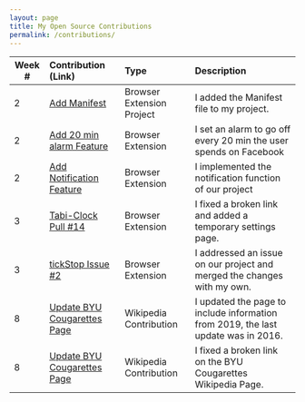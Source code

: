 ```yaml
---
layout: page
title: My Open Source Contributions
permalink: /contributions/
---
```


<!-- 
Type of the contribution should be "Wikipedia edit", "OpenStreet Map feature", "Documentation", "Course website", "Blog", 
"Browse Add-on", etc. 

The descriptioin should include a brief summary of what you did. 

Replace the first row with your contribution. 

--> 





| Week #       | Contribution (Link)  | Type  | Description | 
|---|:---|:---|:---| 
|  2   | [Add Manifest](https://github.com/nyu-ossd-s19/tickStop/commit/720d16902c379c7133641555e7a50fbd436b09ee)    | Browser Extension Project    |   I added the Manifest file to my project.    |
|  2   | [Add 20 min alarm Feature](https://github.com/nyu-ossd-s19/tickStop/commit/ffd546eb068f679e8730df9a0eb66a95c44cdcef)    | Browser Extension    |   I set an alarm to go off every 20 min the user spends on Facebook    |
|  2   | [Add Notification Feature](https://github.com/nyu-ossd-s19/tickStop/commit/f746690ea7d78a26b7f3691566caa9bff9f0cb1c)    | Browser Extension   |   I implemented the notification function of our project    |
|  3   | [Tabi-Clock Pull #14](https://github.com/nyu-ossd-s19/tabi-clock/pull/14)    | Browser Extension    |   I fixed a broken link and added a temporary settings page.    |
|  3   | [tickStop Issue #2](https://github.com/nyu-ossd-s19/tickStop/issues/2)    | Browser Extension    |   I addressed an issue on our project and merged the changes with my own.    |
|  8  | [Update BYU Cougarettes Page](https://en.wikipedia.org/w/index.php?title=BYU_Cougarettes&oldid=892611579)    |  Wikipedia Contribution   |   I updated the page to include information from 2019, the last update was in 2016.    |
|  8  | [Update BYU Cougarettes Page](https://en.wikipedia.org/w/index.php?title=BYU_Cougarettes&oldid=892919978)    |  Wikipedia Contribution   |   I fixed a broken link on the BYU Cougarettes Wikipedia Page.    |
